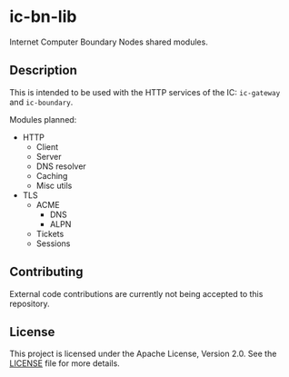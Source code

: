 # ic-bn-lib

Internet Computer Boundary Nodes shared modules.

## Description

This is intended to be used with the HTTP services of the IC: `ic-gateway` and `ic-boundary`.

Modules planned:
- HTTP
  - Client
  - Server
  - DNS resolver
  - Caching
  - Misc utils
- TLS
  - ACME
    - DNS
    - ALPN
  - Tickets
  - Sessions

## Contributing

External code contributions are currently not being accepted to this repository.

## License

This project is licensed under the Apache License, Version 2.0. See the [LICENSE](LICENSE) file for more details.
